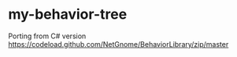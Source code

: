 # my-behavior-tree

Porting from C# version https://codeload.github.com/NetGnome/BehaviorLibrary/zip/master
